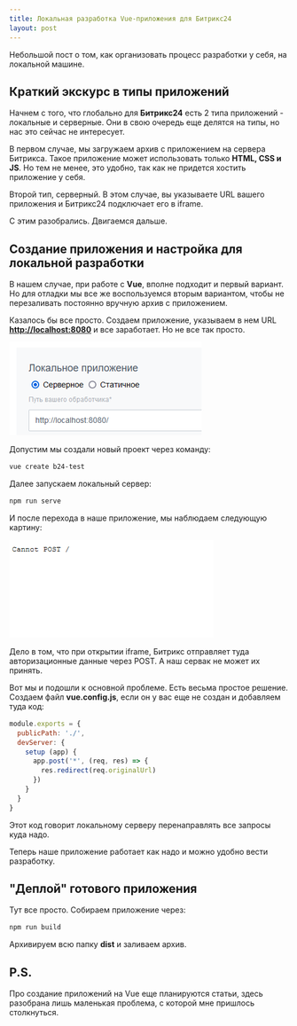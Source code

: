 ```yaml
---
title: Локальная разработка Vue-приложения для Битрикс24
layout: post
---
```


Небольшой пост о том, как организовать процесс разработки у себя, на локальной машине.

## Краткий экскурс в типы приложений

Начнем с того, что глобально для **Битрикс24** есть 2 типа приложений - локальные и серверные. Они в свою очередь еще делятся на типы, но нас это сейчас не интересует.

В первом случае, мы загружаем архив с приложением на сервера Битрикса. Такое приложение может использовать только **HTML, CSS и JS**. Но тем не менее, это удобно, так как не придется хостить приложение у себя.

Второй тип, серверный. В этом случае, вы указываете URL вашего приложения и Битрикс24 подключает его в iframe.

С этим разобрались. Двигаемся дальше.

## Создание приложения и настройка для локальной разработки

В нашем случае, при работе с **Vue**, вполне подходит и первый вариант. Но для отладки мы все же воспользуемся вторым вариантом, чтобы не перезаливать постоянно вручную архив с приложением.

Казалось бы все просто. Создаем приложение, указываем в нем URL [**http://localhost:8080**](http://localhost:8080) и все заработает. Но не все так просто.

![](/images/bitrix24-vue-app-local-dev/1.png)

Допустим мы создали новый проект через команду:

```bash
vue create b24-test
```

Далее запускаем локальный сервер:

```bash
npm run serve
```

И после перехода в наше приложение, мы наблюдаем следующую картину:

![](/images/bitrix24-vue-app-local-dev/2.png)

Дело в том, что при открытии iframe, Битрикс отправляет туда авторизационные данные через POST. А наш сервак не может их принять.

Вот мы и подошли к основной проблеме. Есть весьма простое решение. Создаем файл **vue.config.js**, если он у вас еще не создан и добавляем туда код:

```jsx
module.exports = {
  publicPath: './',
  devServer: {
    setup (app) {
      app.post('*', (req, res) => {
        res.redirect(req.originalUrl)
      })
    }
  }
}
```

Этот код говорит локальному серверу перенаправлять все запросы куда надо.

Теперь наше приложение работает как надо и можно удобно вести разработку.

## "Деплой" готового приложения

Тут все просто. Собираем приложение через:

```bash
npm run build
```

Архивируем всю папку **dist** и заливаем архив.

## P.S.

Про создание приложений на Vue еще планируются статьи, здесь разобрана лишь маленькая проблема, с которой мне пришлось столкнуться.